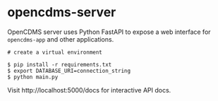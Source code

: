 # opencdms-server

OpenCDMS server uses Python FastAPI to expose a web interface for `opencdms-app` and other applications.

```
# create a virtual environment

$ pip install -r requirements.txt
$ export DATABASE_URI=connection_string
$ python main.py
```

Visit http://localhost:5000/docs for interactive API docs.
